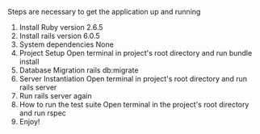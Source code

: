 Steps are necessary to get the application up and running

1. Install Ruby version 2.6.5
2. Install rails version 6.0.5
3. System dependencies None
4. Project Setup Open terminal in project's root directory and run bundle install
5. Database Migration rails db:migrate
6. Server Instantiation Open terminal in project's root directory and run rails server
7. Run rails server again
8. How to run the test suite Open terminal in the project's root directory and run rspec
9. Enjoy! 
